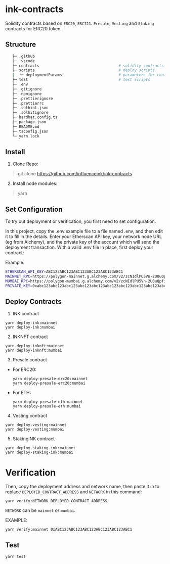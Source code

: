 # ink-contracts

Solidity contracts based on `ERC20`, `ERC721`. `Presale`, `Vesting` and
`Staking` contracts for ERC20 token.

## Structure

```bash
   ├─ .github
   ├─ .vscode
   ├─ contracts                                   # solidity contracts
   ├─ scripts                                     # deploy scripts
   |  └─ deploymentParams                         # parameters for contract deployment
   ├─ test                                        # test scripts
   ├─ .env
   ├─ .gitignore
   ├─ .npmignore
   ├─ .prettierignore
   ├─ .prettierrc
   ├─ .solhint.json
   ├─ .solhitignore
   ├─ hardhat.config.ts
   ├─ package.json
   ├─ README.md
   ├─ tsconfig.json
   └─ yarn.lock
```

## Install

1. Clone Repo:

> git clone https://github.com/influenceink/ink-contracts

2. Install node modules:

> yarn

## Set Configuration

To try out deployment or verification, you first need to set configuration.

In this project, copy the .env.example file to a file named .env, and then
edit it to fill in the details. Enter your Etherscan API key, your network
node URL (eg from Alchemy), and the private key of the account which will
send the deployment transaction. With a valid .env file in place, first
deploy your contract:

Example:

```bash
ETHERSCAN_API_KEY=ABC123ABC123ABC123ABC123ABC123ABC1
MAINNET_RPC=https://polygon-mainnet.g.alchemy.com/v2/zcNIdlPU5Vn-2U0uQpfi0AZf11F4rrV5
MUMBAI_RPC=https://polygon-mumbai.g.alchemy.com/v2/zcNIdlPU5Vn-2U0uQpfi0AZf11F4rrV5
PRIVATE_KEY=0xabc123abc123abc123abc123abc123abc123abc123abc123abc123abc123abc1
```

## Deploy Contracts

1.  INK contract

```shell
yarn deploy-ink:mainnet
yarn deploy-ink:mumbai
```

2.  INKNFT contract

```shell
yarn deploy-inknft:mainnet
yarn deploy-inknft:mumbai
```

3.  Presale contract

- For ERC20:

  ```shell
  yarn deploy-presale-erc20:mainnet
  yarn deploy-presale-erc20:mumbai
  ```

- For ETH:

  ```shell
  yarn deploy-presale-eth:mainnet
  yarn deploy-presale-eth:mumbai
  ```

4. Vesting contract

```shell
yarn deploy-vesting:mainnet
yarn deploy-vesting:mumbai
```

5. StakingINK contract

```shell
yarn deploy-staking-ink:mainnet
yarn deploy-staking-ink:mumbai
```

# Verification

Then, copy the deployment address and network name, then paste it in to
replace `DEPLOYED_CONTRACT_ADDRESS` and `NETWORK` in this command:

```shell
yarn verify:NETWORK DEPLOYED_CONTRACT_ADDRESS
```

`NETWORK` can be `mainnet` or `mumbai`.

EXAMPLE:

```shell
yarn verify:mainnet 0xABC123ABC123ABC123ABC123ABC123ABC1
```

## Test

```shell
yarn test
```
